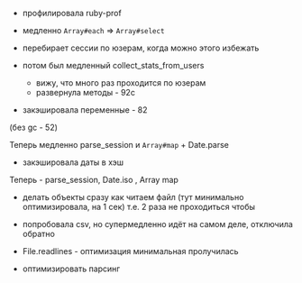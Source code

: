 - профилировала ruby-prof
- медленно `Array#each` => `Array#select`
- перебирает сессии по юзерам, когда можно этого избежать

- потом был медленный collect_stats_from_users
  - вижу, что много раз проходится по юзерам
  - развернула методы - 92с

- закэшировала переменные - 82

(без gc - 52)

Теперь медленно parse_session и `Array#map` + Date.parse

- закэшировала даты в хэш

Теперь - parse_session, Date.iso , Array map

- делать объекты сразу как читаем файл (тут минимально оптимизировала, на 1 сек)
т.е. 2 раза не проходиться чтобы


- попробовала csv, но супермедленно идёт на самом деле, отключила обратно

-   File.readlines - оптимизация минимальная пролучилась

- оптимизировать парсинг




